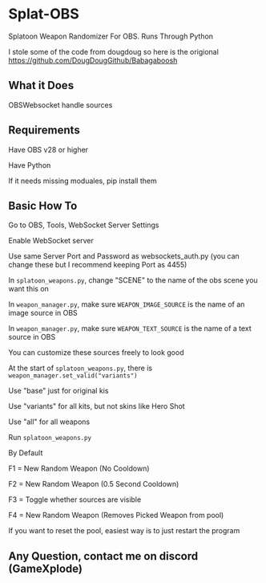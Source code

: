 # Splat-OBS
Splatoon Weapon Randomizer For OBS. Runs Through Python

I stole some of the code from dougdoug so here is the origional 
https://github.com/DougDougGithub/Babagaboosh

## What it Does
OBSWebsocket handle sources

## Requirements
Have OBS v28 or higher

Have Python

If it needs missing moduales, pip install them

## Basic How To
Go to OBS, Tools, WebSocket Server Settings

Enable WebSocket server

Use same Server Port and Password as websockets_auth.py (you can change these but I recommend keeping Port as 4455)

In `splatoon_weapons.py`, change "SCENE" to the name of the obs scene you want this on

In `weapon_manager.py`, make sure `WEAPON_IMAGE_SOURCE` is the name of an image source in OBS

In `weapon_manager.py`, make sure `WEAPON_TEXT_SOURCE` is the name of a text source in OBS

You can customize these sources freely to look good


At the start of `splatoon_weapons.py`, there is `weapon_manager.set_valid("variants")`

Use "base" just for original kis

Use "variants" for all kits, but not skins like Hero Shot

Use "all" for all weapons

Run `splatoon_weapons.py`

By Default

F1 = New Random Weapon (No Cooldown)

F2 = New Random Weapon (0.5 Second Cooldown)

F3 = Toggle whether sources are visible

F4 = New Random Weapon (Removes Picked Weapon from pool)

If you want to reset the pool, easiest way is to just restart the program


## Any Question, contact me on discord (GameXplode)
